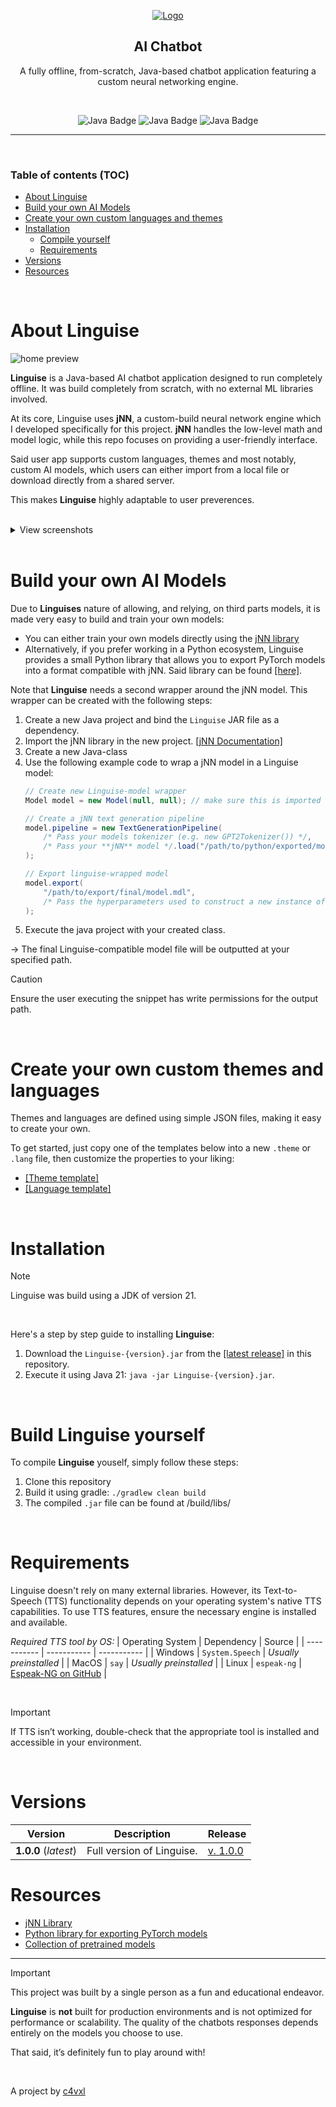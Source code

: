 <p align="center">
  <a href="https://github.com/c4vxl/Linguise/">
    <img src="https://cdn.c4vxl.de/Linguise/logo_large.svg" alt="Logo">
  </a>
</p>

<h2 align="center">AI Chatbot</h2>

<p align="center">A fully offline, from-scratch, Java-based chatbot application featuring a custom neural networking engine.</p>

<br>

<p align="center">
  <img src="https://img.shields.io/badge/Programming%20Language:-Java-blue" alt="Java Badge" />
  <img src="https://img.shields.io/badge/Type:-User App-red" alt="Java Badge" />
  <img src="https://img.shields.io/badge/Topic:-AI-orange" alt="Java Badge" />
</p>

---

<br>

### Table of contents (TOC)
- [About Linguise](#about-linguise)
- [Build your own AI Models](#build-your-own-ai-models)
- [Create your own custom languages and themes](#create-your-own-custom-themes-and-languages)
- [Installation](#installation)
    - [Compile yourself](#build-linguise-yourself)
    - [Requirements](#requirements)
- [Versions](#versions)
- [Resources](#resources)

<br>

# About Linguise
![home preview](https://cdn.c4vxl.de/Linguise/prev/home.png)

**Linguise** is a Java-based AI chatbot application designed to run completely offline. It was build completely from scratch, with no external ML libraries involved.

At its core, Linguise uses **jNN**, a custom-build neural network engine which I developed specifically for this project.
**jNN** handles the low-level math and model logic, while this repo focuses on providing a user-friendly interface.

Said user app supports custom languages, themes and most notably, custom AI models, which users can either import from a local file or download directly from a shared server.

This makes **Linguise** highly adaptable to user preverences.

<br>

<details>
<summary>View screenshots</summary>

![chat preview](https://cdn.c4vxl.de/Linguise/prev/chat.png)
![settings preview](https://cdn.c4vxl.de/Linguise/prev/settings.png)
</details>

<br>

# Build your own AI Models
Due to **Linguises** nature of allowing, and relying, on third parts models, it is made very easy to build and train your own models:

- You can either train your own models directly using the [jNN library](https://github.com/c4vxl/jNN)
- Alternatively, if you prefer working in a Python ecosystem, Linguise provides a small Python library that allows you to export PyTorch models into a format compatible with jNN. Said library can be found [[here]](https://github.com/c4vxl/jNN-python).

Note that **Linguise** needs a second wrapper around the jNN model. This wrapper can be created with the following steps:
1. Create a new Java project and bind the `Linguise` JAR file as a dependency.
2. Import the jNN library in the new project. [[jNN Documentation]](https://github.com/c4vxl/jNN/tree/main?tab=readme-ov-file#installation)
3. Create a new Java-class
4. Use the following example code to wrap a jNN model in a Linguise model:
    ```java
    // Create new Linguise-model wrapper
    Model model = new Model(null, null); // make sure this is imported from de.c4vxl.app.model

    // Create a jNN text generation pipeline
    model.pipeline = new TextGenerationPipeline(
        /* Pass your models tokenizer (e.g. new GPT2Tokenizer()) */,
        /* Pass your **jNN** model */.load("/path/to/python/exported/model/")
    );

    // Export linguise-wrapped model
    model.export(
        "/path/to/export/final/model.mdl",
        /* Pass the hyperparameters used to construct a new instance of your jNN-models class */
    );
    ```
5. Execute the java project with your created class.

-> The final Linguise-compatible model file will be outputted at your specified path.

> [!CAUTION]
> Ensure the user executing the snippet has write permissions for the output path.

<br>

# Create your own custom themes and languages
Themes and languages are defined using simple JSON files, making it easy to create your own.

To get started, just copy one of the templates below into a new `.theme` or `.lang` file, then customize the properties to your liking:

- [[Theme template]](/src/main/resources/themes/dark.theme)
- [[Language template]](/src/main/resources/languages/english.lang)

<br>

# Installation
> [!NOTE]
> Linguise was build using a JDK of version 21.

<br>

Here's a step by step guide to installing **Linguise**:

1. Download the `Linguise-{version}.jar` from the [[latest release]](https://github.com/c4vxl/Linguise/releases/latest) in this repository.
2. Execute it using Java 21: `java -jar Linguise-{version}.jar`.

<br>

# Build Linguise yourself
To compile **Linguise** youself, simply follow these steps:
1. Clone this repository
2. Build it using gradle: `./gradlew clean build`
3. The compiled `.jar` file can be found at /build/libs/

<br>

# Requirements
Linguise doesn't rely on many external libraries. However, its Text-to-Speech (TTS) functionality depends on your operating system's native TTS capabilities.
To use TTS features, ensure the necessary engine is installed and available.

*Required TTS tool by OS:*
| Operating System | Dependency | Source |
| ----------- | ----------- | -----------  |
| Windows | `System.Speech` | *Usually preinstalled* |
| MacOS | `say` | *Usually preinstalled* |
| Linux | `espeak-ng` | [Espeak-NG on GitHub](https://github.com/espeak-ng/espeak-ng) |

<br>

> [!IMPORTANT]
> If TTS isn’t working, double-check that the appropriate tool is installed and accessible in your environment.

<br>

# Versions
| Version | Description | Release |
| ----------- | ----------- | -----------  |
| **1.0.0** (_latest_) | Full version of Linguise. | [v. 1.0.0](https://github.com/c4vxl/Linguise/releases/tag/1.0.0) |

# Resources
- [jNN Library](https://github.com/c4vxl/jNN)
- [Python library for exporting PyTorch models](https://github.com/c4vxl/jNN-python)
- [Collection of pretrained models](https://github.com/Linguise/Models)

---

> [!IMPORTANT]
> This project was built by a single person as a fun and educational endeavor.
>
> **Linguise** is **not** built for production environments and is not optimized for performance or scalability.
> The quality of the chatbots responses depends entirely on the models you choose to use.
>
> That said, it’s definitely fun to play around with!

<br>

A project by [c4vxl](https://info.c4vxl.de/)